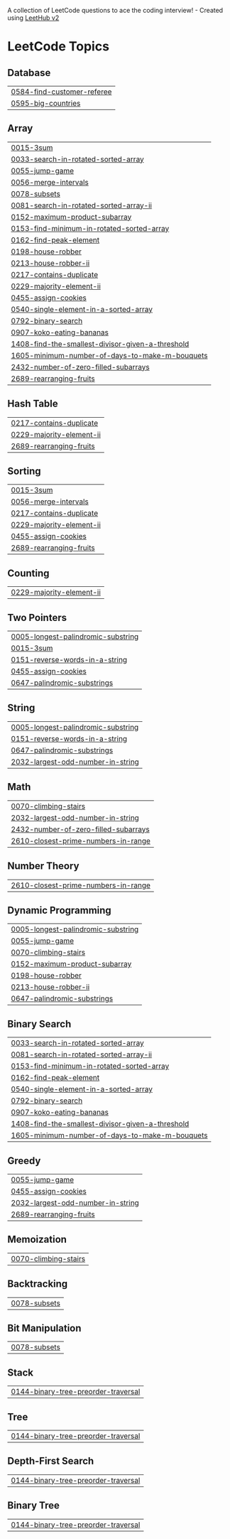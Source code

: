 A collection of LeetCode questions to ace the coding interview! - Created using [LeetHub v2](https://github.com/arunbhardwaj/LeetHub-2.0)
<!---LeetCode Topics Start-->
# LeetCode Topics
## Database
|  |
| ------- |
| [0584-find-customer-referee](https://github.com/Bhuvan028/Leetcode/tree/master/0584-find-customer-referee) |
| [0595-big-countries](https://github.com/Bhuvan028/Leetcode/tree/master/0595-big-countries) |
## Array
|  |
| ------- |
| [0015-3sum](https://github.com/Bhuvan028/Leetcode/tree/master/0015-3sum) |
| [0033-search-in-rotated-sorted-array](https://github.com/Bhuvan028/Leetcode/tree/master/0033-search-in-rotated-sorted-array) |
| [0055-jump-game](https://github.com/Bhuvan028/Leetcode/tree/master/0055-jump-game) |
| [0056-merge-intervals](https://github.com/Bhuvan028/Leetcode/tree/master/0056-merge-intervals) |
| [0078-subsets](https://github.com/Bhuvan028/Leetcode/tree/master/0078-subsets) |
| [0081-search-in-rotated-sorted-array-ii](https://github.com/Bhuvan028/Leetcode/tree/master/0081-search-in-rotated-sorted-array-ii) |
| [0152-maximum-product-subarray](https://github.com/Bhuvan028/Leetcode/tree/master/0152-maximum-product-subarray) |
| [0153-find-minimum-in-rotated-sorted-array](https://github.com/Bhuvan028/Leetcode/tree/master/0153-find-minimum-in-rotated-sorted-array) |
| [0162-find-peak-element](https://github.com/Bhuvan028/Leetcode/tree/master/0162-find-peak-element) |
| [0198-house-robber](https://github.com/Bhuvan028/Leetcode/tree/master/0198-house-robber) |
| [0213-house-robber-ii](https://github.com/Bhuvan028/Leetcode/tree/master/0213-house-robber-ii) |
| [0217-contains-duplicate](https://github.com/Bhuvan028/Leetcode/tree/master/0217-contains-duplicate) |
| [0229-majority-element-ii](https://github.com/Bhuvan028/Leetcode/tree/master/0229-majority-element-ii) |
| [0455-assign-cookies](https://github.com/Bhuvan028/Leetcode/tree/master/0455-assign-cookies) |
| [0540-single-element-in-a-sorted-array](https://github.com/Bhuvan028/Leetcode/tree/master/0540-single-element-in-a-sorted-array) |
| [0792-binary-search](https://github.com/Bhuvan028/Leetcode/tree/master/0792-binary-search) |
| [0907-koko-eating-bananas](https://github.com/Bhuvan028/Leetcode/tree/master/0907-koko-eating-bananas) |
| [1408-find-the-smallest-divisor-given-a-threshold](https://github.com/Bhuvan028/Leetcode/tree/master/1408-find-the-smallest-divisor-given-a-threshold) |
| [1605-minimum-number-of-days-to-make-m-bouquets](https://github.com/Bhuvan028/Leetcode/tree/master/1605-minimum-number-of-days-to-make-m-bouquets) |
| [2432-number-of-zero-filled-subarrays](https://github.com/Bhuvan028/Leetcode/tree/master/2432-number-of-zero-filled-subarrays) |
| [2689-rearranging-fruits](https://github.com/Bhuvan028/Leetcode/tree/master/2689-rearranging-fruits) |
## Hash Table
|  |
| ------- |
| [0217-contains-duplicate](https://github.com/Bhuvan028/Leetcode/tree/master/0217-contains-duplicate) |
| [0229-majority-element-ii](https://github.com/Bhuvan028/Leetcode/tree/master/0229-majority-element-ii) |
| [2689-rearranging-fruits](https://github.com/Bhuvan028/Leetcode/tree/master/2689-rearranging-fruits) |
## Sorting
|  |
| ------- |
| [0015-3sum](https://github.com/Bhuvan028/Leetcode/tree/master/0015-3sum) |
| [0056-merge-intervals](https://github.com/Bhuvan028/Leetcode/tree/master/0056-merge-intervals) |
| [0217-contains-duplicate](https://github.com/Bhuvan028/Leetcode/tree/master/0217-contains-duplicate) |
| [0229-majority-element-ii](https://github.com/Bhuvan028/Leetcode/tree/master/0229-majority-element-ii) |
| [0455-assign-cookies](https://github.com/Bhuvan028/Leetcode/tree/master/0455-assign-cookies) |
| [2689-rearranging-fruits](https://github.com/Bhuvan028/Leetcode/tree/master/2689-rearranging-fruits) |
## Counting
|  |
| ------- |
| [0229-majority-element-ii](https://github.com/Bhuvan028/Leetcode/tree/master/0229-majority-element-ii) |
## Two Pointers
|  |
| ------- |
| [0005-longest-palindromic-substring](https://github.com/Bhuvan028/Leetcode/tree/master/0005-longest-palindromic-substring) |
| [0015-3sum](https://github.com/Bhuvan028/Leetcode/tree/master/0015-3sum) |
| [0151-reverse-words-in-a-string](https://github.com/Bhuvan028/Leetcode/tree/master/0151-reverse-words-in-a-string) |
| [0455-assign-cookies](https://github.com/Bhuvan028/Leetcode/tree/master/0455-assign-cookies) |
| [0647-palindromic-substrings](https://github.com/Bhuvan028/Leetcode/tree/master/0647-palindromic-substrings) |
## String
|  |
| ------- |
| [0005-longest-palindromic-substring](https://github.com/Bhuvan028/Leetcode/tree/master/0005-longest-palindromic-substring) |
| [0151-reverse-words-in-a-string](https://github.com/Bhuvan028/Leetcode/tree/master/0151-reverse-words-in-a-string) |
| [0647-palindromic-substrings](https://github.com/Bhuvan028/Leetcode/tree/master/0647-palindromic-substrings) |
| [2032-largest-odd-number-in-string](https://github.com/Bhuvan028/Leetcode/tree/master/2032-largest-odd-number-in-string) |
## Math
|  |
| ------- |
| [0070-climbing-stairs](https://github.com/Bhuvan028/Leetcode/tree/master/0070-climbing-stairs) |
| [2032-largest-odd-number-in-string](https://github.com/Bhuvan028/Leetcode/tree/master/2032-largest-odd-number-in-string) |
| [2432-number-of-zero-filled-subarrays](https://github.com/Bhuvan028/Leetcode/tree/master/2432-number-of-zero-filled-subarrays) |
| [2610-closest-prime-numbers-in-range](https://github.com/Bhuvan028/Leetcode/tree/master/2610-closest-prime-numbers-in-range) |
## Number Theory
|  |
| ------- |
| [2610-closest-prime-numbers-in-range](https://github.com/Bhuvan028/Leetcode/tree/master/2610-closest-prime-numbers-in-range) |
## Dynamic Programming
|  |
| ------- |
| [0005-longest-palindromic-substring](https://github.com/Bhuvan028/Leetcode/tree/master/0005-longest-palindromic-substring) |
| [0055-jump-game](https://github.com/Bhuvan028/Leetcode/tree/master/0055-jump-game) |
| [0070-climbing-stairs](https://github.com/Bhuvan028/Leetcode/tree/master/0070-climbing-stairs) |
| [0152-maximum-product-subarray](https://github.com/Bhuvan028/Leetcode/tree/master/0152-maximum-product-subarray) |
| [0198-house-robber](https://github.com/Bhuvan028/Leetcode/tree/master/0198-house-robber) |
| [0213-house-robber-ii](https://github.com/Bhuvan028/Leetcode/tree/master/0213-house-robber-ii) |
| [0647-palindromic-substrings](https://github.com/Bhuvan028/Leetcode/tree/master/0647-palindromic-substrings) |
## Binary Search
|  |
| ------- |
| [0033-search-in-rotated-sorted-array](https://github.com/Bhuvan028/Leetcode/tree/master/0033-search-in-rotated-sorted-array) |
| [0081-search-in-rotated-sorted-array-ii](https://github.com/Bhuvan028/Leetcode/tree/master/0081-search-in-rotated-sorted-array-ii) |
| [0153-find-minimum-in-rotated-sorted-array](https://github.com/Bhuvan028/Leetcode/tree/master/0153-find-minimum-in-rotated-sorted-array) |
| [0162-find-peak-element](https://github.com/Bhuvan028/Leetcode/tree/master/0162-find-peak-element) |
| [0540-single-element-in-a-sorted-array](https://github.com/Bhuvan028/Leetcode/tree/master/0540-single-element-in-a-sorted-array) |
| [0792-binary-search](https://github.com/Bhuvan028/Leetcode/tree/master/0792-binary-search) |
| [0907-koko-eating-bananas](https://github.com/Bhuvan028/Leetcode/tree/master/0907-koko-eating-bananas) |
| [1408-find-the-smallest-divisor-given-a-threshold](https://github.com/Bhuvan028/Leetcode/tree/master/1408-find-the-smallest-divisor-given-a-threshold) |
| [1605-minimum-number-of-days-to-make-m-bouquets](https://github.com/Bhuvan028/Leetcode/tree/master/1605-minimum-number-of-days-to-make-m-bouquets) |
## Greedy
|  |
| ------- |
| [0055-jump-game](https://github.com/Bhuvan028/Leetcode/tree/master/0055-jump-game) |
| [0455-assign-cookies](https://github.com/Bhuvan028/Leetcode/tree/master/0455-assign-cookies) |
| [2032-largest-odd-number-in-string](https://github.com/Bhuvan028/Leetcode/tree/master/2032-largest-odd-number-in-string) |
| [2689-rearranging-fruits](https://github.com/Bhuvan028/Leetcode/tree/master/2689-rearranging-fruits) |
## Memoization
|  |
| ------- |
| [0070-climbing-stairs](https://github.com/Bhuvan028/Leetcode/tree/master/0070-climbing-stairs) |
## Backtracking
|  |
| ------- |
| [0078-subsets](https://github.com/Bhuvan028/Leetcode/tree/master/0078-subsets) |
## Bit Manipulation
|  |
| ------- |
| [0078-subsets](https://github.com/Bhuvan028/Leetcode/tree/master/0078-subsets) |
## Stack
|  |
| ------- |
| [0144-binary-tree-preorder-traversal](https://github.com/Bhuvan028/Leetcode/tree/master/0144-binary-tree-preorder-traversal) |
## Tree
|  |
| ------- |
| [0144-binary-tree-preorder-traversal](https://github.com/Bhuvan028/Leetcode/tree/master/0144-binary-tree-preorder-traversal) |
## Depth-First Search
|  |
| ------- |
| [0144-binary-tree-preorder-traversal](https://github.com/Bhuvan028/Leetcode/tree/master/0144-binary-tree-preorder-traversal) |
## Binary Tree
|  |
| ------- |
| [0144-binary-tree-preorder-traversal](https://github.com/Bhuvan028/Leetcode/tree/master/0144-binary-tree-preorder-traversal) |
<!---LeetCode Topics End-->
